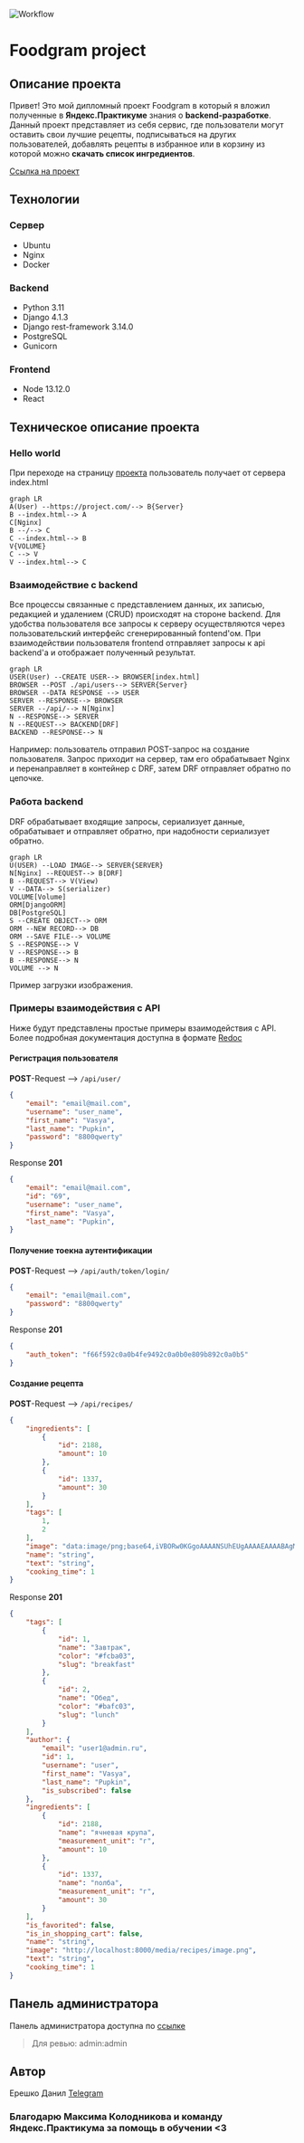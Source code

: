 ![Workflow](https://github.com/EreshkoDR/foodgram-project-react/actions/workflows/foodgram%20CI.yml/badge.svg)
# Foodgram project

## Описание проекта

Привет! Это мой дипломный проект Foodgram в который я вложил полученные в **Яндекс.Практикуме** знания о **backend-разработке**.
Данный проект представляет из себя сервис, где пользователи могут оставить свои лучшие рецепты, подписываться на других пользователей, добавлять рецепты в избранное или в корзину из которой можно **скачать список ингредиентов**.

[Ссылка на проект](http://ereshkoproject.ddns.net/recipes)

## Технологии
### Сервер
 - Ubuntu
 - Nginx
 - Docker
### Backend
 - Python 3.11
 - Django 4.1.3
 - Django rest-framework 3.14.0
 - PostgreSQL
 - Gunicorn
### Frontend
 - Node 13.12.0
 - React


## Техническое описание проекта
### Hello world
При переходе на страницу [проекта](http://ereshkoproject.ddns.net/recipes) пользователь получает от сервера index.html 
```mermaid
graph LR
A(User) --https://project.com/--> B{Server}
B --index.html--> A
C[Nginx]
B --/--> C
C --index.html--> B
V{VOLUME}
C --> V
V --index.html--> C
```

### Взаимодействие с backend
Все процессы связанные с представлением данных, их записью, редакцией и удалением (CRUD) происходят на стороне backend. Для удобства пользователя все запросы к серверу осуществляются через пользовательский интерфейс сгенерированный fontend'ом. При взаимодействии пользователя frontend отправляет запросы к api backend'а и отображает полученный результат.

```mermaid
graph LR
USER(User) --CREATE USER--> BROWSER[index.html]
BROWSER --POST ./api/users--> SERVER{Server}
BROWSER --DATA RESPONSE --> USER
SERVER --RESPONSE--> BROWSER
SERVER --/api/--> N[Nginx]
N --RESPONSE--> SERVER
N --REQUEST--> BACKEND[DRF]
BACKEND --RESPONSE--> N
```
Например: пользователь отправил POST-запрос на создание пользователя. Запрос приходит на сервер, там его обрабатывает Nginx и перенаправляет в контейнер с DRF, затем DRF отправляет обратно по цепочке.
### Работа backend
DRF обрабатывает входящие запросы, сериализует данные, обрабатывает и отправляет обратно, при надобности сериализует обратно.
```mermaid
graph LR
U(USER) --LOAD IMAGE--> SERVER{SERVER} 
N[Nginx] --REQUEST--> B[DRF]
B --REQUEST--> V(View)
V --DATA--> S(serializer)
VOLUME[Volume]
ORM[DjangoORM]
DB[PostgreSQL]
S --CREATE OBJECT--> ORM
ORM --NEW RECORD--> DB
ORM --SAVE FILE--> VOLUME
S --RESPONSE--> V
V --RESPONSE--> B
B --RESPONSE--> N
VOLUME --> N
```
Пример загрузки изображения.

### Примеры взаимодействия с API
Ниже будут представлены простые примеры взаимодействия с API. Более подробная документация доступна в формате [Redoc](http://ereshkoproject.ddns.net/api/docs/redoc.html)

#### Регистрация пользователя
**POST**-Request --> `/api/user/`
```json
{
	"email": "email@mail.com",
	"username": "user_name",
	"first_name": "Vasya",
	"last_name": "Pupkin",
	"password": "8800qwerty"
}
```
Response **201**
```JSON
{
	"email": "email@mail.com",
	"id": "69",
	"username": "user_name",
	"first_name": "Vasya",
	"last_name": "Pupkin",
}
```
#### Получение тоекна аутентификации
**POST**-Request --> `/api/auth/token/login/`
```JSON
{
	"email": "email@mail.com",
	"password": "8800qwerty"
}
```
Response **201**
```json
{
	"auth_token": "f66f592c0a0b4fe9492c0a0b0e809b892c0a0b5"
}
```

#### Создание рецепта
**POST**-Request --> `/api/recipes/`
```JSON
{
	"ingredients": [
		{
			"id": 2188,
			"amount": 10
		},
		{
			"id": 1337,
			"amount": 30
		}
	],
	"tags": [
		1,
		2
	],
	"image": "data:image/png;base64,iVBORw0KGgoAAAANSUhEUgAAAAEAAAABAgMAAABieywaAAAACVBMVEUAAAD///9fX1/S0ecCAAAACXBIWXMAAA7EAAAOxAGVKw4bAAAACklEQVQImWNoAAAAggCByxOyYQAAAABJRU5ErkJggg==",
	"name": "string",
	"text": "string",
	"cooking_time": 1
}
```
Response **201**
```JSON
{
	"tags": [
		{
			"id": 1,
			"name": "Завтрак",
			"color": "#fcba03",
			"slug": "breakfast"
		},
		{
			"id": 2,
			"name": "Обед",
			"color": "#bafc03",
			"slug": "lunch"
		}
	],
	"author": {
		"email": "user1@admin.ru",
		"id": 1,
		"username": "user",
		"first_name": "Vasya",
		"last_name": "Pupkin",
		"is_subscribed": false
	},
	"ingredients": [
		{
			"id": 2188,
			"name": "ячневая крупа",
			"measurement_unit": "г",
			"amount": 10
		},
		{
			"id": 1337,
			"name": "полба",
			"measurement_unit": "г",
			"amount": 30
		}
	],
	"is_favorited": false,
	"is_in_shopping_cart": false,
	"name": "string",
	"image": "http://localhost:8000/media/recipes/image.png",
	"text": "string",
	"cooking_time": 1
}
```
## Панель администратора
Панель администратора доступна по [ссылке](ereshkoproject.ddns.net/admin)

> Для ревью: admin:admin

## Автор
Ерешко Данил 
[Telegram](https://t.me/ereshkodanil)


### Благодарю Максима Колодникова и команду Яндекс.Практикума за помощь в обучении <3 